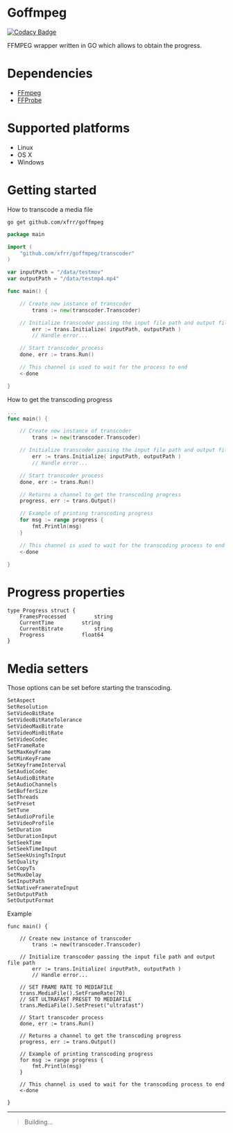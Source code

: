 ﻿# Goffmpeg

[![Codacy Badge](https://api.codacy.com/project/badge/Grade/ee4538c920bf4730969fc63a58cf91d8)](https://app.codacy.com/app/francisco.romero/goffmpeg?utm_source=github.com&utm_medium=referral&utm_content=xfrr/goffmpeg&utm_campaign=badger)

FFMPEG wrapper written in GO which allows to obtain the progress.

# Dependencies
- [FFmpeg](https://www.ffmpeg.org/)
- [FFProbe](https://www.ffmpeg.org/ffprobe.html)

# Supported platforms

 - Linux
 - OS X
 - Windows

# Getting started
How to transcode a media file
```shell
go get github.com/xfrr/goffmpeg
```

```go
package main

import (
    "github.com/xfrr/goffmpeg/transcoder"
)

var inputPath = "/data/testmov"
var outputPath = "/data/testmp4.mp4"

func main() {

	// Create new instance of transcoder
    	trans := new(transcoder.Transcoder)

	// Initialize transcoder passing the input file path and output file path
    	err := trans.Initialize( inputPath, outputPath )
    	// Handle error...

	// Start transcoder process
	done, err := trans.Run()

	// This channel is used to wait for the process to end
	<-done

}
```
How to get the transcoding progress
```go
...
func main() {

	// Create new instance of transcoder
    	trans := new(transcoder.Transcoder)

	// Initialize transcoder passing the input file path and output file path
    	err := trans.Initialize( inputPath, outputPath )
    	// Handle error...

	// Start transcoder process
	done, err := trans.Run()

	// Returns a channel to get the transcoding progress
	progress, err := trans.Output()

	// Example of printing transcoding progress
	for msg := range progress {
		fmt.Println(msg)
	}

	// This channel is used to wait for the transcoding process to end
	<-done

}
```
# Progress properties
```golang
type Progress struct {
	FramesProcessed			string
	CurrentTime			string
	CurrentBitrate			string
	Progress			float64
}
```
# Media setters
Those options can be set before starting the transcoding.
```js
SetAspect
SetResolution
SetVideoBitRate
SetVideoBitRateTolerance
SetVideoMaxBitrate
SetVideoMinBitRate
SetVideoCodec
SetFrameRate
SetMaxKeyFrame
SetMinKeyFrame
SetKeyframeInterval
SetAudioCodec
SetAudioBitRate
SetAudioChannels
SetBufferSize
SetThreads
SetPreset
SetTune
SetAudioProfile
SetVideoProfile
SetDuration
SetDurationInput
SetSeekTime
SetSeekTimeInput
SetSeekUsingTsInput
SetQuality
SetCopyTs
SetMuxDelay
SetInputPath
SetNativeFramerateInput
SetOutputPath
SetOutputFormat
```
Example
```golang
func main() {

	// Create new instance of transcoder
    	trans := new(transcoder.Transcoder)

	// Initialize transcoder passing the input file path and output file path
    	err := trans.Initialize( inputPath, outputPath )
    	// Handle error...

	// SET FRAME RATE TO MEDIAFILE
	trans.MediaFile().SetFrameRate(70)
	// SET ULTRAFAST PRESET TO MEDIAFILE
	trans.MediaFile().SetPreset("ultrafast")

	// Start transcoder process
	done, err := trans.Run()

	// Returns a channel to get the transcoding progress
	progress, err := trans.Output()

	// Example of printing transcoding progress
	for msg := range progress {
		fmt.Println(msg)
	}

	// This channel is used to wait for the transcoding process to end
	<-done

}
```

----
> Building...
